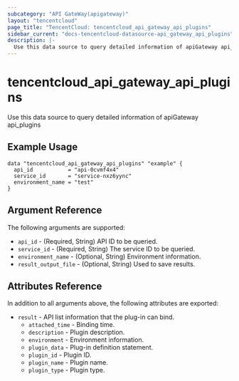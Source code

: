 ```yaml
---
subcategory: "API GateWay(apigateway)"
layout: "tencentcloud"
page_title: "TencentCloud: tencentcloud_api_gateway_api_plugins"
sidebar_current: "docs-tencentcloud-datasource-api_gateway_api_plugins"
description: |-
  Use this data source to query detailed information of apiGateway api_plugins
---
```


# tencentcloud_api_gateway_api_plugins

Use this data source to query detailed information of apiGateway api_plugins

## Example Usage

```hcl
data "tencentcloud_api_gateway_api_plugins" "example" {
  api_id           = "api-0cvmf4x4"
  service_id       = "service-nxz6yync"
  environment_name = "test"
}
```

## Argument Reference

The following arguments are supported:

* `api_id` - (Required, String) API ID to be queried.
* `service_id` - (Required, String) The service ID to be queried.
* `environment_name` - (Optional, String) Environment information.
* `result_output_file` - (Optional, String) Used to save results.

## Attributes Reference

In addition to all arguments above, the following attributes are exported:

* `result` - API list information that the plug-in can bind.
  * `attached_time` - Binding time.
  * `description` - Plugin description.
  * `environment` - Environment information.
  * `plugin_data` - Plug-in definition statement.
  * `plugin_id` - Plugin ID.
  * `plugin_name` - Plugin name.
  * `plugin_type` - Plugin type.


